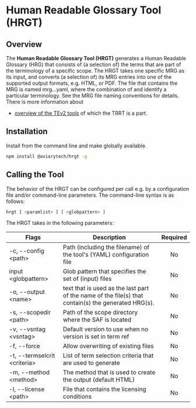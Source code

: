 # Human Readable Glossary Tool (HRGT)

## Overview

The **Human Readable Glossary Tool (HRGT)** generates a Human Readable Glossary (HRG) that consists of (a selection of) the terms that are part of the terminology of a specific scope. The HRGT takes one specific MRG as its input, and converts (a selection of) its MRG entries into one of the supported output formats, e.g. HTML, or PDF. The file that contains the MRG is named mrg.<scopetag>.<vsntag>.yaml, where the combination of <scopetag> and <vsntag> identify a particular terminology. See the MRG file naming conventions for details. There is more information about 
- [overview of the TEv2 tools](https://tno-terminology-design.github.io/tev2-specifications/docs/tev2-overview) of which the TRRT is a part.

## Installation

Install from the command line and make globally available.

```bash
npm install @aviarytech/hrgt -g
```

## Calling the Tool

The behavior of the HRGT can be configured per call e.g. by a configuration file and/or command-line parameters. The command-line syntax is as follows:

```bash
hrgt [ <paramlist> ] [ <globpattern> ]
```

The HRGT takes in the following parameters:

|Flags                         |Description                                                             |Required|
|------------------------------|------------------------------------------------------------------------|:------:|
|-c, --config \<path>          |Path (including the filename) of the tool's (YAML) configuration file   |No      |
|input \<globpattern>          |Glob pattern that specifies the set of (input) files                    |No      |
|-o, --output \<name>           |text that is used as the last part of the name of the file(s) that contain(s) the generated HRG(s).                         |No     |
|-s, --scopedir \<path>        |Path of the scope directory where the SAF is located                    |No     |
|-v, --vsntag \<vsntag>        |Default version to use when no version is set in term ref               |No      |
|-f, --force                   |Allow overwriting of existing files                                     |No      |
|-t, --termselcrit \<criteria> |List of term selection criteria that are used to generate               |No      |
|-m, --method \<method>        |The method that is used to create the output (default HTML)             |No      |
|-l, --license \<path>         |File that contains the licensing conditions                             |No      |

